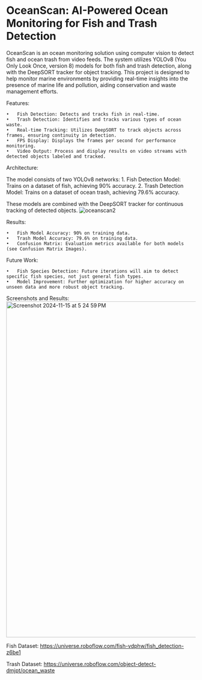# OceanScan: AI-Powered Ocean Monitoring for Fish and Trash Detection

OceanScan is an ocean monitoring solution using computer vision to detect fish and ocean trash from video feeds. The system utilizes YOLOv8 (You Only Look Once, version 8) models for both fish and trash detection, along with the DeepSORT tracker for object tracking. This project is designed to help monitor marine environments by providing real-time insights into the presence of marine life and pollution, aiding conservation and waste management efforts.

Features:

	•	Fish Detection: Detects and tracks fish in real-time.
	•	Trash Detection: Identifies and tracks various types of ocean waste.
	•	Real-time Tracking: Utilizes DeepSORT to track objects across frames, ensuring continuity in detection.
	•	FPS Display: Displays the frames per second for performance monitoring.
	•	Video Output: Process and display results on video streams with detected objects labeled and tracked.

Architecture:

The model consists of two YOLOv8 networks:
	1.	Fish Detection Model: Trains on a dataset of fish, achieving 90% accuracy.
	2.	Trash Detection Model: Trains on a dataset of ocean trash, achieving 79.6% accuracy.

These models are combined with the DeepSORT tracker for continuous tracking of detected objects.
![oceanscan2](https://github.com/user-attachments/assets/1bf26edf-d39f-4655-8a4e-654bcc2b62be)

Results:

	•	Fish Model Accuracy: 90% on training data.
	•	Trash Model Accuracy: 79.6% on training data.
	•	Confusion Matrix: Evaluation metrics available for both models (see Confusion Matrix Images).

Future Work:

	•	Fish Species Detection: Future iterations will aim to detect specific fish species, not just general fish types.
	•	Model Improvement: Further optimization for higher accuracy on unseen data and more robust object tracking.

Screenshots and Results:
<img width="890" alt="Screenshot 2024-11-15 at 5 24 59 PM" src="https://github.com/user-attachments/assets/9a3fe891-0772-4636-8598-f7df1e4912b3">


Fish Dataset: https://universe.roboflow.com/fish-vdphw/fish_detection-z6be1

Trash Dataset: https://universe.roboflow.com/object-detect-dmjpt/ocean_waste
